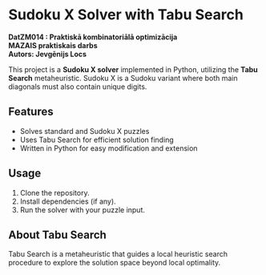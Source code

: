 # Sudoku X Solver with Tabu Search
**DatZM014 : Praktiskā kombinatoriālā optimizācija**  
**MAZAIS praktiskais darbs**  
**Autors: Jevgēnijs Locs**

This project is a **Sudoku X solver** implemented in Python, utilizing the **Tabu Search** metaheuristic. Sudoku X is a Sudoku variant where both main diagonals must also contain unique digits.

## Features

- Solves standard and Sudoku X puzzles
- Uses Tabu Search for efficient solution finding
- Written in Python for easy modification and extension

## Usage

1. Clone the repository.
2. Install dependencies (if any).
3. Run the solver with your puzzle input.

## About Tabu Search

Tabu Search is a metaheuristic that guides a local heuristic search procedure to explore the solution space beyond local optimality.
